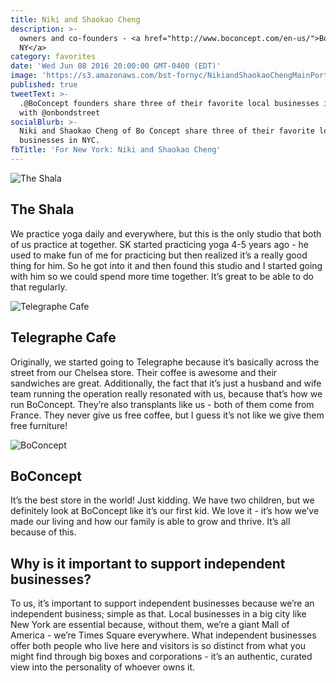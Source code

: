 ```yaml
---
title: Niki and Shaokao Cheng
description: >-
  owners and co-founders - <a href="http://www.boconcept.com/en-us/">BoConcept
  NY</a>
category: favorites
date: 'Wed Jun 08 2016 20:00:00 GMT-0400 (EDT)'
image: 'https://s3.amazonaws.com/bst-fornyc/NikiandShaokaoChengMainPortrait.jpg'
published: true
tweetText: >-
  .@BoConcept founders share three of their favorite local businesses in NYC
  with @onbondstreet 
socialBlurb: >-
  Niki and Shaokao Cheng of Bo Concept share three of their favorite local
  businesses in NYC.
fbTitle: 'For New York: Niki and Shaokao Cheng'
---
```


![The Shala](https://s3.amazonaws.com/bst-fornyc/NikiandShaokaoChengTheShala.jpg)

## The Shala

We practice yoga daily and everywhere, but this is the only studio that both of us practice at together. SK started practicing yoga 4-5 years ago - he used to make fun of me for practicing but then realized it’s a really good thing for him. So he got into it and then found this studio and I started going with him so we could spend more time together. It’s great to be able to do that regularly.

![Telegraphe Cafe](https://s3.amazonaws.com/bst-fornyc/NikiandShaokaoChengTelegraphe.jpg)

## Telegraphe Cafe

Originally, we started going to Telegraphe because it’s basically across the street from our Chelsea store. Their coffee is awesome and their sandwiches are great. Additionally, the fact that it’s just a husband and wife team running the operation really resonated with us, because that’s how we run BoConcept. They’re also transplants like us - both of them come from France. They never give us free coffee, but I guess it’s not like we give them free furniture!

![BoConcept](https://s3.amazonaws.com/bst-fornyc/BoConceptInterior.jpg)

## BoConcept

It’s the best store in the world! Just kidding. We have two children, but we definitely look at BoConcept like it’s our first kid. We love it - it’s how we’ve made our living and how our family is able to grow and thrive. It’s all because of this.

## Why is it important to support independent businesses?

To us, it’s important to support independent businesses because we’re an independent business; simple as that. Local businesses in a big city like New York are essential because, without them, we’re a giant Mall of America - we’re Times Square everywhere. What independent businesses offer both people who live here and visitors is so distinct from what you might find through big boxes and corporations - it’s an authentic, curated view into the personality of whoever owns it.
